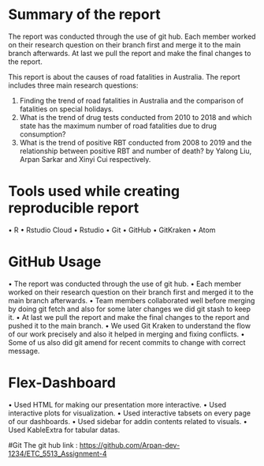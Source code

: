 # Summary of the report

The report was conducted through the use of git hub. 
Each member worked on their research question on their branch first and merge it to the main branch afterwards. 
At last we pull the report and make the final changes to the report.

This report is about the causes of road fatalities in Australia. The report includes three main research questions:  
1. Finding the trend of road fatalities in Australia and the comparison of fatalities on special holidays. 
2. What is the trend of drug tests conducted from 2010 to 2018 and which state has the maximum number of road fatalities due to drug consumption? 
3. What is the trend of positive RBT conducted from 2008 to 2019 and the relationship between positive RBT and number of death? by Yalong Liu, Arpan Sarkar and Xinyi Cui respectively. 

# Tools used while creating reproducible report
• R
• Rstudio Cloud
• Rstudio
• Git
• GitHub
• GitKraken
• Atom

# GitHub Usage
•  The report was conducted through the use of git hub. 
•  Each member worked on their research question on their branch first and merged it to the main branch afterwards.
•  Team members collaborated well before merging by doing git fetch and also for some later changes we did git stash to keep it. 
•  At last we pull the report and make the final changes to the report and pushed it to the main branch.
•  We used Git Kraken to understand the flow of our work precisely and also it helped in merging and fixing conflicts.
•  Some of us also did git amend for recent commits to change with correct message.




# Flex-Dashboard

• Used HTML for making our presentation more interactive.
• Used interactive plots for visualization.
• Used interactive tabsets on every page of our dashboards.
• Used sidebar for addin contents related to visuals.
• Used KableExtra for tabular datas.


#Git
The git hub link : https://github.com/Arpan-dev-1234/ETC_5513_Assignment-4
